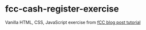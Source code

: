 # fcc-cash-register-exercise

Vanilla HTML, CSS, JavaScript exercise from [fCC blog post tutorial](https://www.freecodecamp.org/news/learn-javascript-for-beginners/#exercise8)
